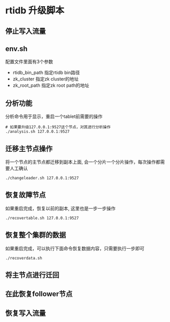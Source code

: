 # rtidb 升级脚本

## 停止写入流量

## env.sh

配置文件里面有3个参数
* rtidb_bin_path 指定rtidb bin路径
* zk_cluster 指定zk cluster的地址
* zk_root_path 指定zk root path的地址

## 分析功能

分析命令用于显示，重启一个tablet前需要的操作
```
# 如果要升级127.0.0.1:9527这个节点，对其进行分析操作
./analysis.sh 127.0.0.1:9527
```

## 迁移主节点操作

将一个节点的主节点都迁移到副本上面, 会一个分片一个分片操作，每次操作都需要人工确认

```
./changeleader.sh 127.0.0.1:9527
```

## 恢复故障节点

如果重启完成，恢复以前的副本, 这里也是一步一步操作
```
./recovertable.sh 127.0.0.1:9527 
```

## 恢复整个集群的数据
如果重启完成，可以执行下面命令恢复数据内容，只需要执行一步即可
```
./recoverdata.sh
```

## 将主节点进行迁回

## 在此恢复follower节点

## 恢复写入流量
